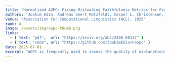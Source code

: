 ```yaml
---
title: "Normalized AOPC: Fixing Misleading Faithfulness Metrics for Feature Attribution Explainability"
authors: "Joakim Edin, Andreas Geert Motzfeldt, Casper L. Christensen, Tuukka Ruotsalo, Lars Maaløe, Maria Maistro"
venue: "Association for Computational Linguistics (ACL), 2025"
rank: 4
image: /assets/img/aopc-thumb.png
links:
  - { text: "pdf",  url: "https://arxiv.org/abs/2408.08137" }
  - { text: "code", url: "https://github.com/JoakimEdin/naopc" }
date: 2025-07-01
excerpt: "AOPC is frequently used to assess the quality of explanations generated by attribution methods. However, the method suffers from a fundamental flaw when features interact that renders the finding of many previous studies invalid. We identify the cause of the problem and propose a solution."
---
```

